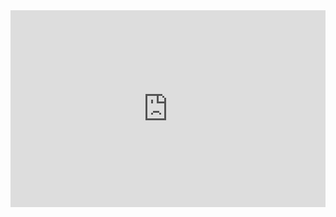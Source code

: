
<iframe width="100%" height="315" src="https://www.youtube.com/embed/tVVrS5pcMGw" title="YouTube video player" frameborder="0" allow="accelerometer; autoplay; clipboard-write; encrypted-media; gyroscope; picture-in-picture" allowfullscreen></iframe>
